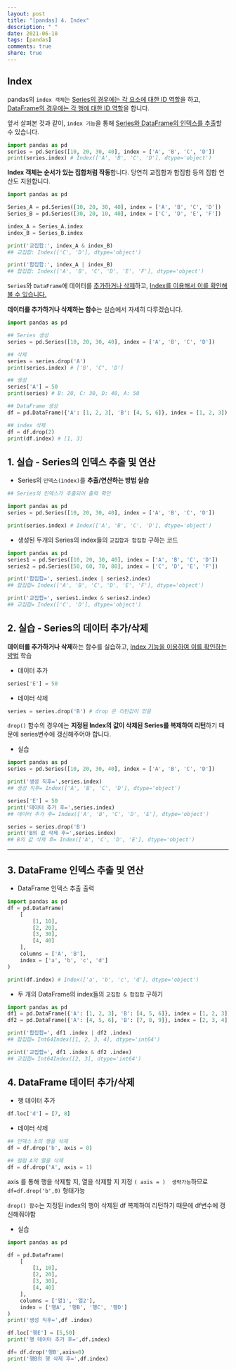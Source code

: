 ```yaml
---
layout: post
title: "[pandas] 4. Index"
description: " "
date: 2021-06-18
tags: [pandas]
comments: true
share: true
---
```



## Index

pandas의 `index 객체`는 <u>Series의 경우에는 각 요소에 대한 ID 역할</u>을 하고, <u>DataFrame의 경우에는 각 행에 대한 ID 역할</u>을 합니다.



앞서 살펴본 것과 같이, `index 기능`을 통해 <u>Series와 DataFrame의 인덱스를 추출</u>할 수 있습니다.

```python
import pandas as pd
series = pd.Series([10, 20, 30, 40], index = ['A', 'B', 'C', 'D'])
print(series.index) # Index(['A', 'B', 'C', 'D'], dtype='object')
```



**Index 객체는 순서가 있는 집합처럼 작동**합니다. 당연히 교집합과 합집합 등의 집합 연산도 지원합니다.

```python
import pandas as pd

Series_A = pd.Series([10, 20, 30, 40], index = ['A', 'B', 'C', 'D'])
Series_B = pd.Series([30, 20, 10, 40], index = ['C', 'D', 'E', 'F'])

index_A = Series_A.index
index_B = Series_B.index

print('교집합:', index_A & index_B)
## 교집합: Index(['C', 'D'], dtype='object')

print('합집합:', index_A | index_B)
## 합집합: Index(['A', 'B', 'C', 'D', 'E', 'F'], dtype='object')
```



`Series`와 `DataFrame`에 데이터를 <u>추가하거나 삭제</u>하고, <u>Index를 이용해서 이를 확인해 볼 수 있습니다.</u>

**데이터를 추가하거나 삭제하는 함수**는 실습에서 자세히 다루겠습니다.

```python
import pandas as pd

## Series 생성
series = pd.Series([10, 20, 30, 40], index = ['A', 'B', 'C', 'D'])

## 삭제
series = series.drop('A')
print(series.index) # ['B', 'C", 'D']

## 생성
series['A'] = 50
print(series) # B: 20, C: 30, D: 40, A: 50

## DataFrame 생성
df = pd.DataFrame({'A': [1, 2, 3], 'B': [4, 5, 6]}, index = [1, 2, 3])

## index 삭제
df = df.drop(2)
print(df.index) # [1, 3]

```





## 1. 실습 - Series의 인덱스 추출 및 연산

- Series의 `인덱스(index)`를 **추출/연산하는 방법 실습**

```python
## Series의 인덱스가 추출되어 출력 확인

import pandas as pd
series = pd.Series([10, 20, 30, 40], index = ['A', 'B', 'C', 'D'])

print(series.index) # Index(['A', 'B', 'C', 'D'], dtype='object')
```



- 생성된 두개의 Series의 index들의 `교집합과 합집합` 구하는 코드

```python
import pandas as pd
series1 = pd.Series([10, 20, 30, 40], index = ['A', 'B', 'C', 'D'])
series2 = pd.Series([50, 60, 70, 80], index = ['C', 'D', 'E', 'F'])

print('합집합=', series1.index | series2.index)
## 합집합= Index(['A', 'B', 'C', 'D', 'E', 'F'], dtype='object')

print('교집합=', series1.index & series2.index)
## 교집합= Index(['C', 'D'], dtype='object')
```



## 2. 실습 - Series의 데이터 추가/삭제

**데이터를 추가하거나 삭제**하는 함수를 실습하고, <u>Index 기능을 이용하여 이를 확인하는 방법</u> 학습



- 데이터 추가

```python
series['E'] = 50
```



- 데이터 삭제

```python
series = series.drop('B') # drop 은 리턴값이 있음
```

`drop()` 함수의 경우에는 **지정된 Index의 값이 삭제된 Series를 복제하여 리턴**하기 때문에 series변수에 갱신해주어야 합니다.



- 실습

```python
import pandas as pd
series = pd.Series([10, 20, 30, 40], index = ['A', 'B', 'C', 'D'])

print('생성 직후=',series.index) 
## 생성 직후= Index(['A', 'B', 'C', 'D'], dtype='object')

series['E'] = 50
print('데이터 추가 후=',series.index) 
## 데이터 추가 후= Index(['A', 'B', 'C', 'D', 'E'], dtype='object')

series = series.drop('B')
print('B의 값 삭제 후=',series.index) 
## B의 값 삭제 후= Index(['A', 'C', 'D', 'E'], dtype='object')
```



___



## 3. DataFrame 인덱스 추출 및 연산

- DataFrame 인덱스 추출 출력

```python
import pandas as pd
df = pd.DataFrame(
	[
        [1, 10],
        [2, 20],
        [3, 30],
        [4, 40]
    ],
    columns = ['A', 'B'],
    index = ['a', 'b', 'c', 'd']
)

print(df.index) # Index(['a', 'b', 'c', 'd'], dtype='object')
```



- 두 개의 DataFrame의 index들의 `교집합 & 합집합` 구하기

```python
import pandas as pd
df1 = pd.DataFrame({'A': [1, 2, 3], 'B': [4, 5, 6]}, index = [1, 2, 3])
df2 = pd.DataFrame({'A': [4, 5, 6], 'B': [7, 8, 9]}, index = [2, 3, 4])

print('합집합=', df1 .index | df2 .index)
## 합집합= Int64Index([1, 2, 3, 4], dtype='int64')

print('교집합=', df1 .index & df2 .index)
## 교집합= Int64Index([2, 3], dtype='int64')
```



## 4. DataFrame 데이터 추가/삭제

- 행 데이터 추가

```python
df.loc['d'] = [7, 8]
```



- 데이터 삭제

```python
## 인덱스 b의 행을 삭제
df = df.drop('b', axis = 0)

## 컬럼 A의 열을 삭제
df = df.drop('A', axis = 1)
```

axis 를 통해 행을 삭제할 지, 열을 삭제할 지 지정 `( axis = )  생략가능`하므로 `df=df.drop('b',0)` 형태가능

`drop() 함수`는 지정된 index의 행이 삭제된 df 복제하여 리턴하기 때문에 df변수에 갱신해줘야함



- 실습

```python
import pandas as pd

df = pd.DataFrame(
	[
		[1, 10], 
	  	[2, 20], 
	  	[3, 30], 
	  	[4, 40]
	], 
  	columns = ['열1', '열2'], 
  	index = ['행A', '행B', '행C', '행D']
)
print('생성 직후=',df .index) 

df.loc['행E'] = [5,50]
print('행 데이터 추가 후=',df.index) 

df= df.drop('행B',axis=0)
print('행B의 행 삭제 후=',df.index) 
```

